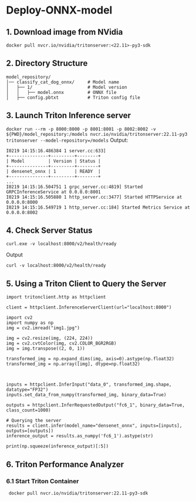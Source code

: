 # Deploy-ONNX-model
## 1. Download image from NVidia
`docker pull nvcr.io/nvidia/tritonserver:<22.11>-py3-sdk`
## 2. Directory Structure
```
model_repository/
│── classify_cat_dog_onnx/     # Model name
│   ├── 1/                     # Model version
│   │   ├── model.onnx         # ONNX file
│   ├── config.pbtxt           # Triton config file
```

## 3. Launch Triton Inference server
`docker run --rm -p 8000:8000 -p 8001:8001 -p 8002:8002 -v ${PWD}/model_repository:/models nvcr.io/nvidia/tritonserver:22.11-py3 tritonserver --model-repository=/models`
Output:
```
I0219 14:15:16.486384 1 server.cc:633]
+---------------+---------+--------+
| Model         | Version | Status |
+---------------+---------+--------+
| densenet_onnx | 1       | READY  |
+---------------+---------+--------+
...
I0219 14:15:16.504751 1 grpc_server.cc:4819] Started GRPCInferenceService at 0.0.0.0:8001
I0219 14:15:16.505880 1 http_server.cc:3477] Started HTTPService at 0.0.0.0:8000
I0219 14:15:16.549719 1 http_server.cc:184] Started Metrics Service at 0.0.0.0:8002
```
## 4. Check Server Status
`curl.exe -v localhost:8000/v2/health/ready`

Output
```
curl -v localhost:8000/v2/health/ready
```
## 5. Using a Triton Client to Query the Server
```
import tritonclient.http as httpclient

client = httpclient.InferenceServerClient(url="localhost:8000")

import cv2
import numpy as np
img = cv2.imread("img1.jpg")

img = cv2.resize(img, (224, 224))
img = cv2.cvtColor(img, cv2.COLOR_BGR2RGB)
img = img.transpose((2, 0, 1))

transformed_img = np.expand_dims(img, axis=0).astype(np.float32)
transformed_img = np.array([img], dtype=np.float32)



inputs = httpclient.InferInput("data_0", transformed_img.shape, datatype="FP32")
inputs.set_data_from_numpy(transformed_img, binary_data=True)

outputs = httpclient.InferRequestedOutput("fc6_1", binary_data=True, class_count=1000)

# Querying the server
results = client.infer(model_name="densenet_onnx", inputs=[inputs], outputs=[outputs])
inference_output = results.as_numpy('fc6_1').astype(str)

print(np.squeeze(inference_output)[:5])
```
## 6. Triton Performance Analyzer
### 6.1 Start Triton Container
```
 docker pull nvcr.io/nvidia/tritonserver:22.11-py3-sdk
```
